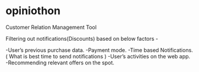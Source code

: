 # opiniothon
Customer Relation Management Tool

Filtering out notifications(Discounts) based on below factors - 

-User’s previous purchase data.
-Payment mode.
-Time based Notifications.( What is best time to send notifications )
-User’s activities on the web app.
-Recommending relevant offers on the spot.


